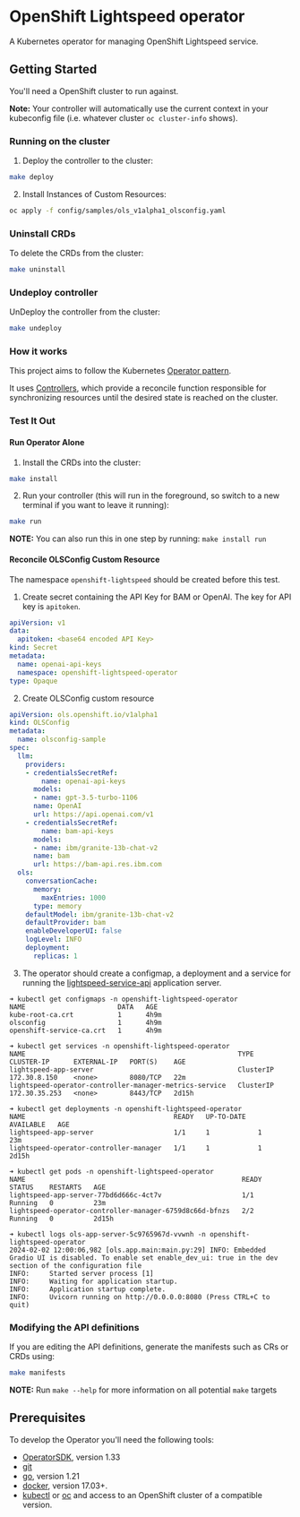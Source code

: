 # OpenShift Lightspeed operator

A Kubernetes operator for managing OpenShift Lightspeed service.

## Getting Started

You'll need a OpenShift cluster to run against.

**Note:** Your controller will automatically use the current context in your kubeconfig file (i.e. whatever cluster `oc cluster-info` shows).

### Running on the cluster

1. Deploy the controller to the cluster:

```sh
make deploy
```

2. Install Instances of Custom Resources:

```sh
oc apply -f config/samples/ols_v1alpha1_olsconfig.yaml
```

### Uninstall CRDs

To delete the CRDs from the cluster:

```sh
make uninstall
```

### Undeploy controller

UnDeploy the controller from the cluster:

```sh
make undeploy
```

### How it works

This project aims to follow the Kubernetes [Operator pattern](https://kubernetes.io/docs/concepts/extend-kubernetes/operator/).

It uses [Controllers](https://kubernetes.io/docs/concepts/architecture/controller/),
which provide a reconcile function responsible for synchronizing resources until the desired state is reached on the cluster.

### Test It Out

#### Run Operator Alone

1. Install the CRDs into the cluster:

```sh
make install
```

2. Run your controller (this will run in the foreground, so switch to a new terminal if you want to leave it running):

```sh
make run
```

**NOTE:** You can also run this in one step by running: `make install run`

#### Reconcile OLSConfig Custom Resource

The namespace `openshift-lightspeed` should be created before this test.

1. Create secret containing the API Key for BAM or OpenAI. The key for API key is `apitoken`.

```yaml
apiVersion: v1
data:
  apitoken: <base64 encoded API Key>
kind: Secret
metadata:
  name: openai-api-keys
  namespace: openshift-lightspeed-operator
type: Opaque
```

2. Create OLSConfig custom resource

```yaml
apiVersion: ols.openshift.io/v1alpha1
kind: OLSConfig
metadata:
  name: olsconfig-sample
spec:
  llm:
    providers:
    - credentialsSecretRef:
        name: openai-api-keys
      models:
      - name: gpt-3.5-turbo-1106
      name: OpenAI
      url: https://api.openai.com/v1
    - credentialsSecretRef:
        name: bam-api-keys
      models:
      - name: ibm/granite-13b-chat-v2
      name: bam
      url: https://bam-api.res.ibm.com
  ols:
    conversationCache:
      memory:
        maxEntries: 1000
      type: memory
    defaultModel: ibm/granite-13b-chat-v2
    defaultProvider: bam
    enableDeveloperUI: false
    logLevel: INFO
    deployment:
      replicas: 1
```

3. The operator should create a configmap, a deployment and a service for running the [lightspeed-service-api](https://github.com/openshift/lightspeed-service) application server.

```shell
➜ kubectl get configmaps -n openshift-lightspeed-operator
NAME                       DATA   AGE
kube-root-ca.crt           1      4h9m
olsconfig                  1      4h9m
openshift-service-ca.crt   1      4h9m

➜ kubectl get services -n openshift-lightspeed-operator
NAME                                                     TYPE        CLUSTER-IP      EXTERNAL-IP   PORT(S)    AGE
lightspeed-app-server                                    ClusterIP   172.30.8.150    <none>        8080/TCP   22m
lightspeed-operator-controller-manager-metrics-service   ClusterIP   172.30.35.253   <none>        8443/TCP   2d15h

➜ kubectl get deployments -n openshift-lightspeed-operator
NAME                                     READY   UP-TO-DATE   AVAILABLE   AGE
lightspeed-app-server                    1/1     1            1           23m
lightspeed-operator-controller-manager   1/1     1            1           2d15h

➜ kubectl get pods -n openshift-lightspeed-operator
NAME                                                      READY   STATUS    RESTARTS   AGE
lightspeed-app-server-77bd6d666c-4ct7v                    1/1     Running   0          23m
lightspeed-operator-controller-manager-6759d8c66d-bfnzs   2/2     Running   0          2d15h

➜ kubectl logs ols-app-server-5c9765967d-vvwnh -n openshift-lightspeed-operator
2024-02-02 12:00:06,982 [ols.app.main:main.py:29] INFO: Embedded Gradio UI is disabled. To enable set enable_dev_ui: true in the dev section of the configuration file
INFO:     Started server process [1]
INFO:     Waiting for application startup.
INFO:     Application startup complete.
INFO:     Uvicorn running on http://0.0.0.0:8080 (Press CTRL+C to quit)
```

### Modifying the API definitions

If you are editing the API definitions, generate the manifests such as CRs or CRDs using:

```sh
make manifests
```

**NOTE:** Run `make --help` for more information on all potential `make` targets

## Prerequisites

To develop the Operator you'll need the following tools:

- [OperatorSDK](https://v1-33-x.sdk.operatorframework.io/docs/installation), version 1.33
- [git](https://git-scm.com/downloads)
- [go](https://golang.org/dl/), version 1.21
- [docker](https://docs.docker.com/install/), version 17.03+.
- [kubectl](https://kubernetes.io/docs/tasks/tools/install-kubectl/) or [oc](https://docs.openshift.com/container-platform/latest/cli_reference/openshift_cli/getting-started-cli.html#installing-openshift-cli) and access to an OpenShift cluster of a compatible version.

